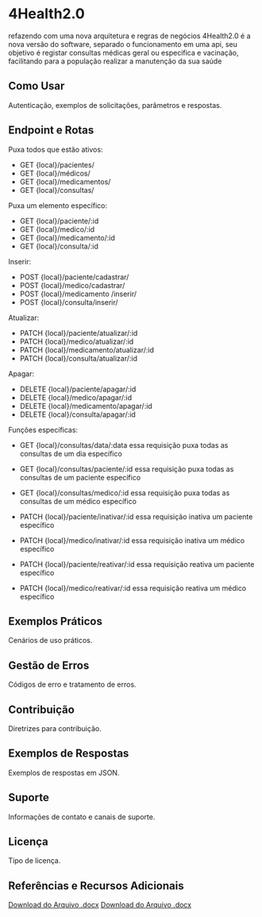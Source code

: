 # 4Health2.0

refazendo com uma nova arquitetura e regras de negócios
4Health2.0 é a nova versão do software, separado o funcionamento em uma api, seu objetivo é registar consultas médicas geral ou especifica e vacinação, facilitando para a população realizar a manutenção da sua saúde

## Como Usar

Autenticação, exemplos de solicitações, parâmetros e respostas.

## Endpoint e Rotas

Puxa todos que estão ativos:
- GET	   {local}/pacientes/
- GET    {local}/médicos/
- GET	   {local}/medicamentos/
- GET	   {local}/consultas/

Puxa um elemento específico:
- GET    {local}/paciente/:id
- GET	   {local}/medico/:id
- GET	   {local}/medicamento/:id
- GET    {local}/consulta/:id

Inserir:
- POST    {local}/paciente/cadastrar/
- POST	{local}/medico/cadastrar/
- POST	{local}/medicamento /inserir/
- POST	{local}/consulta/inserir/

Atualizar:
- PATCH	{local}/paciente/atualizar/:id
- PATCH	{local}/medico/atualizar/:id
- PATCH	{local}/medicamento/atualizar/:id
- PATCH	{local}/consulta/atualizar/:id

Apagar:
- DELETE    {local}/paciente/apagar/:id
- DELETE	  {local}/medico/apagar/:id
- DELETE	  {local}/medicamento/apagar/:id
- DELETE	  {local}/consulta/apagar/:id

Funções específicas:
- GET    {local}/consultas/data/:data
essa requisição puxa todas as consultas de um dia específico

- GET	   {local}/consultas/paciente/:id
essa requisição puxa todas as consultas de um paciente específico

- GET	   {local}/consultas/medico/:id
essa requisição puxa todas as consultas de um médico específico

- PATCH    {local}/paciente/inativar/:id
essa requisição inativa um paciente específico

- PATCH	 {local}/medico/inativar/:id
essa requisição inativa um médico específico

- PATCH	 {local}/paciente/reativar/:id
essa requisição reativa um paciente específico

- PATCH	 {local}/medico/reativar/:id
essa requisição reativa um médico específico


## Exemplos Práticos

Cenários de uso práticos.

## Gestão de Erros

Códigos de erro e tratamento de erros.

## Contribuição

Diretrizes para contribuição.

## Exemplos de Respostas

Exemplos de respostas em JSON.

## Suporte

Informações de contato e canais de suporte.

## Licença

Tipo de licença.

## Referências e Recursos Adicionais

[Download do Arquivo .docx](./documents/documentação.docx)
[Download do Arquivo .docx](./documents/Requisitos.docx)

